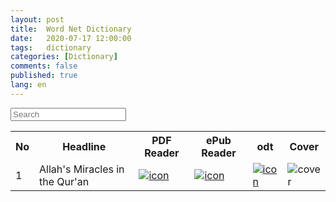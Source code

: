 ```yaml
---
layout: post
title:  Word Net Dictionary
date:   2020-07-17 12:00:00
tags:   dictionary
categories: [Dictionary]
comments: false
published: true
lang: en
---
```



<script>
function searchTable2() {
    var input, filter, found, table, tr, td, i, j;
    input = document.getElementById("myInput");
    filter = input.value.toUpperCase();
    table = document.getElementById("myTable");
    tr = table.getElementsByTag("tr");
    for (i = 0; i < tr.length; i++) {
        td = tr[i].getElementsByTag("td");
        for (j = 0; j < td.length; j++) {
            if (td[j].innerHTML.toUpperCase().indexOf(filter) > -1) {
                found = true;
            }
        }
        if (found) {
            tr[i].style.display = "";
            found = false;
        } else {
            tr[i].style.display = "none";
        }
    }
}
</script>

<div class="tftable">
<input id='myInput' onkeyup='searchTable2()' type='text' placeholder="Search">
</div> 

<table class="tftable" id='myTable'>
<tr><th>No</th><th>Headline</th><th>PDF Reader</th><th>ePub Reader</th><th>odt</th><th>Cover</th></tr>

<tr><td>1</td><td>Allah's Miracles in the Qur'an</td><td><a href="https://hy-ebook.github.io/viewer/web/viewer.html?file=https://hy-ebook.github.io/asset/pdf/HY1.pdf" target="_blank"><img src="/asset/images/pdf.png" alt="icon"></img></a> </td><td><a href="https://hy-ebook.github.io/ePubViewer3/#/asset/epub/1.epub" target="_blank"><img src="/asset/images/pub.png" alt="icon"></img></a></td><td><a href="https://view.officeapps.live.com/op/view.aspx?src=https://hy-ebook.github.io/asset/odt/1.odt" target="_blank"><img src="/asset/images/odt.png" alt="icon"></img></a></td><td><div id="img-holder"><span id="mask" tabindex="1"></span><img id="pic" src="/asset/images/KuranMucizeleri1_en_3b_K_171003.jpg" alt="cover" tabindex="2"></div></td></tr>
</table>

